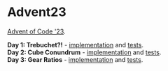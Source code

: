 # Advent23

[Advent of Code '23](https://adventofcode.com/2023).

**Day 1: Trebuchet?!** - [implementation](./Advent23/src/Task01.cs) and [tests](./Advent23/test/Task01Test.cs).  
**Day 2: Cube Conundrum** - [implementation](./Advent23/src/Task02.cs) and [tests](./Advent23/test/Task02Test.cs).  
**Day 3: Gear Ratios** - [implementation](./Advent23/src/Task03.cs) and [tests](./Advent23/test/Task03Test.cs).  